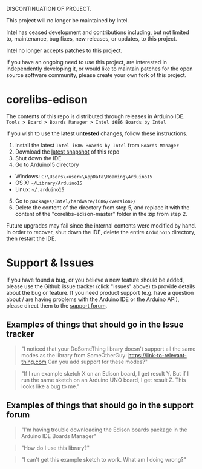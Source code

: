DISCONTINUATION OF PROJECT.

This project will no longer be maintained by Intel.

Intel has ceased development and contributions including, but not limited to, maintenance, bug fixes, new releases, or updates, to this project. 

Intel no longer accepts patches to this project.

If you have an ongoing need to use this project, are interested in independently developing it, or would like to maintain patches for the open source software community, please create your own fork of this project. 
# corelibs-edison

The contents of this repo is distributed through releases in Arduino IDE.    
`Tools > Board > Boards Manager > Intel i686 Boards by Intel`

If you wish to use the latest **untested** changes, follow these instructions.

1. Install the latest `Intel i686 Boards by Intel` from `Boards Manager`
2. Download the [latest snapshot](https://github.com/01org/corelibs-edison/archive/master.zip)
   of this repo
3. Shut down the IDE
4. Go to Arduino15 directory
  * Windows: `C:\Users\<user>\AppData\Roaming\Arduino15`
  * OS X: `~/Library/Arduino15`
  * Linux: `~/.arduino15`
5. Go to `packages/Intel/hardware/i686/<version>/`
6. Delete the content of the directory from step 5, and replace it with the
   content of the "corelibs-edison-master" folder in the zip from step 2.

Future upgrades may fail since the internal contents were modified by hand. In
order to recover, shut down the IDE, delete the entire `Arduino15` directory,
then restart the IDE.

# Support & Issues

If you have found a bug, or you believe a new feature should be added, please
use the Github issue tracker (click "Issues" above) to provide details about
the bug or feature. If you need product support (e.g. have a question about /
are having problems with the Arduino IDE or the Arduino API), please direct
them to the [support forum](https://communities.intel.com/community/tech/edison).

## Examples of things that should go in the Issue tracker

> "I noticed that your DoSomeThing library doesn't support all the same
> modes as the library from SomeOtherGuy: https://link-to-relevant-thing.com
> Can you add support for these modes?"

> "If I run example sketch X on an Edison board, I get result Y. But if I
> run the same sketch on an Arduino UNO board, I get result Z. This looks like
> a bug to me."

## Examples of things that should go in the support forum

> "I'm having trouble downloading the Edison boards package in the Arduino
> IDE Boards Manager"

> "How do I use this library?"

> "I can't get this example sketch to work. What am I doing wrong?"

